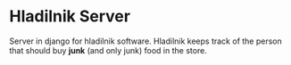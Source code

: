 # Hladilnik Server
Server in django for hladilnik software. Hladilnik keeps track of the person that should
buy **junk** (and only junk) food in the store.
